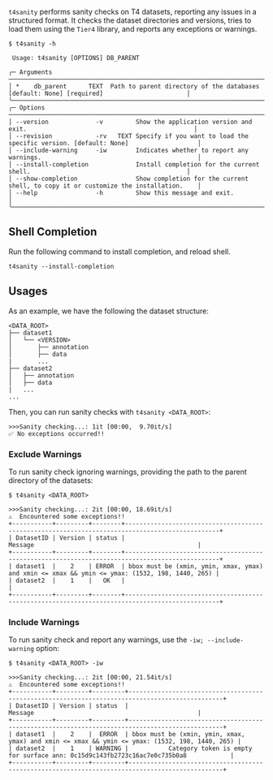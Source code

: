 `t4sanity` performs sanity checks on T4 datasets, reporting any issues in a structured format.
It checks the dataset directories and versions, tries to load them using the `Tier4` library, and reports any exceptions or warnings.

```shell
$ t4sanity -h

 Usage: t4sanity [OPTIONS] DB_PARENT

╭─ Arguments ──────────────────────────────────────────────────────────────────────────────────────────────────────────╮
│ *    db_parent      TEXT  Path to parent directory of the databases [default: None] [required]                       │
╰──────────────────────────────────────────────────────────────────────────────────────────────────────────────────────╯
╭─ Options ────────────────────────────────────────────────────────────────────────────────────────────────────────────╮
│ --version             -v         Show the application version and exit.                                              │
│ --revision            -rv   TEXT Specify if you want to load the specific version. [default: None]                   │
│ --include-warning     -iw        Indicates whether to report any warnings.                                           │
│ --install-completion             Install completion for the current shell.                                           │
│ --show-completion                Show completion for the current shell, to copy it or customize the installation.    │
│ --help                -h         Show this message and exit.                                                         │
╰──────────────────────────────────────────────────────────────────────────────────────────────────────────────────────╯
```

## Shell Completion

Run the following command to install completion, and reload shell.

```{ .shell .copy }
t4sanity --install-completion
```

## Usages

As an example, we have the following the dataset structure:

```shell
<DATA_ROOT>
├── dataset1
│   └── <VERSION>
│       ├── annotation
│       ├── data
|       ...
├── dataset2
│   ├── annotation
│   ├── data
|   ...
...
```

Then, you can run sanity checks with `t4sanity <DATA_ROOT>`:

```shell
>>>Sanity checking...: 1it [00:00,  9.70it/s]
✅ No exceptions occurred!!
```

### Exclude Warnings

To run sanity check ignoring warnings, providing the path to the parent directory of the datasets:

```shell
$ t4sanity <DATA_ROOT>

>>>Sanity checking...: 2it [00:00, 18.69it/s]
⚠️  Encountered some exceptions!!
+-----------+---------+--------+------------------------------------------------------------------------------------------------+
| DatasetID | Version | status |                                            Message                                             |
+-----------+---------+--------+------------------------------------------------------------------------------------------------+
| dataset1  |    2    | ERROR  | bbox must be (xmin, ymin, xmax, ymax) and xmin <= xmax && ymin <= ymax: (1532, 198, 1440, 265) |
| dataset2  |    1    |   OK   |                                                                                                |
+-----------+---------+--------+------------------------------------------------------------------------------------------------+
```

### Include Warnings

To run sanity check and report any warnings, use the `-iw; --include-warning` option:

```shell
$ t4sanity <DATA_ROOT> -iw

>>>Sanity checking...: 2it [00:00, 21.54it/s]
⚠️  Encountered some exceptions!!
+-----------+---------+---------+------------------------------------------------------------------------------------------------+
| DatasetID | Version | status  |                                            Message                                             |
+-----------+---------+---------+------------------------------------------------------------------------------------------------+
| dataset1  |    2    |  ERROR  | bbox must be (xmin, ymin, xmax, ymax) and xmin <= xmax && ymin <= ymax: (1532, 198, 1440, 265) |
| dataset2  |    1    | WARNING |           Category token is empty for surface ann: 0c15d9c143fb2723c16ac7e0c735b0a8            |
+-----------+---------+---------+------------------------------------------------------------------------------------------------+
```

